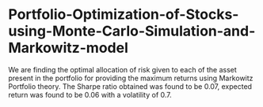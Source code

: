 # Portfolio-Optimization-of-Stocks-using-Monte-Carlo-Simulation-and-Markowitz-model

We are finding the optimal allocation of risk given to each of the asset present in the portfolio for providing the maximum returns using Markowitz Portfolio theory. The Sharpe ratio obtained was found to be 0.07, expected return was found to be 0.06 with a volatility of 0.7. 
